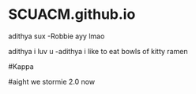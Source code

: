 # SCUACM.github.io
adithya sux -Robbie
ayy lmao

adithya i luv u -adithya
i like to eat bowls of kitty ramen

#Kappa

#aight we stormie 2.0 now